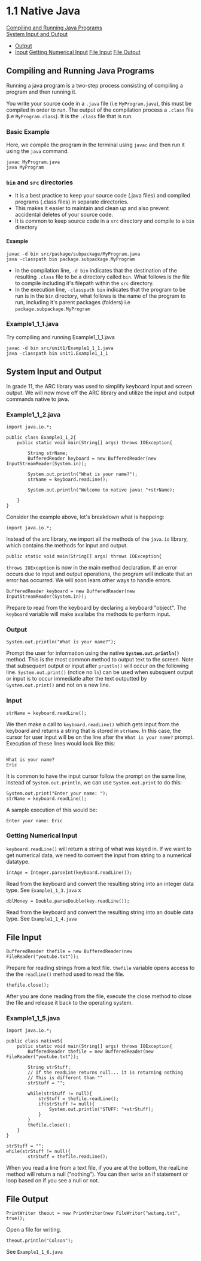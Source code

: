 # 1.1 Native Java

[Compiling and Running Java Programs](#compiling-and-running-java-programs)  
[System Input and Output](#system-input-and-output)
* [Output](#output)
* [Input](#input)
[Getting Numerical Input](#getting-numerical-input)
[File Input](#file-input)
[File Output](#file-output)






## Compiling and Running Java Programs
Running a java program is a two-step process consisting of compiling a program and then running it.

You write your source code in a `.java` file (i.e `MyProgram.java`), this must be compiled in order to run.  The output of the compilation process a `.class` file (i.e `MyProgram.class`).  It is the `.class` file that is run.

### Basic Example
Here, we compile the program in the terminal using `javac` and then run it using the `java` command.

```
javac MyProgram.java
java MyProgram
```

### `bin` and `src` directories
* It is a best practice to keep your source code (.java files) and compiled programs (.class files) in separate directories.  
* This makes it easier to maintain and clean up and also prevent accidental deletes of your source code.  
* It is common to keep source code in a `src` directory and compile to a `bin` directory

#### Example
```
javac -d bin src/package/subpackage/MyProgram.java
java -classpath bin package.subpackage.MyProgram
```

* In the compilation line, `-d bin` indicates that the destination of the resulting `.class` file to be a directory called `bin`. What follows is the file to compile including it's filepath within the `src` directory.
* In the execution line,  `-classpath bin` indicates that the program to be run is in the `bin` directory, what follows is the name of the program to run, including it's parent packages (folders) i.e `package.subpackage.MyProgram`

### Example1_1_1.java
Try compiling and running Example1_1_1.java  

```
javac -d bin src/unit1/Example1_1_1.java
java -classpath bin unit1.Example1_1_1
```

## System Input and Output
In grade 11, the ARC library was used to simplify keyboard input and screen output.  We will now move off the ARC library and utilize the input and output commands native to java.

### Example1_1_2.java

```
import java.io.*;

public class Example1_1_2{
	public static void main(String[] args) throws IOException{

		String strName;
		BufferedReader keyboard = new BufferedReader(new InputStreamReader(System.in));

		System.out.println("What is your name?");
		strName = keyboard.readLine();

		System.out.println("Welcome to native java: "+strName);

	}
}
```

Consider the example above, let's breakdown what is happeing:

```
import java.io.*;
```
Instead of the arc library, we import all the methods of the `java.io` library, which contains the methods for input and output.

```
public static void main(String[] args) throws IOException{
```
`throws IOException` is now in the main method declaration.  If an error occurs due to input and output operations, the program will indicate that an error has occurred.  We will soon learn other ways to handle errors.

```
BufferedReader keyboard = new BufferedReader(new InputStreamReader(System.in));
```
Prepare to read from the keyboard by declaring a keyboard "object".  The `keyboard` variable will make availabe the methods to perform input.


### Output
```
System.out.println("What is your name?");
```
Prompt the user for information using the native **`System.out.println()`** method. This is the most common method to output text to the screen. Note that subsequent output or input after `println()` will occur on the following line.  `System.out.print()` (notice no `ln`) can be used when subsquent output or input is to occur immediatle after the text outputted by `System.out.print()` and not on a new line.


### Input

```
strName = keyboard.readLine();
```
 We then make a call to `keyboard.readLine()` which gets input from the keyboard and returns a string that is stored in `strName`.  In this case, the cursor for user input will be on the line after the `What is your name?` prompt.  Execution of these lines would look like this:
```

What is your name?
Eric
```

It is common to have the input cursor follow the prompt on the same line, instead of `System.out.println`, we can use `System.out.print` to do this:

```
System.out.print("Enter your name: ");
strName = keyboard.readLine();
```
A sample execution of this would be:

```
Enter your name: Eric
```

### Getting Numerical Input
`keyboard.readLine()` will return a string of what was keyed in.  If we want to get numerical data, we need to convert the input from string to a numerical datatype.

```
intAge = Integer.parseInt(keyboard.readLine());
```
Read from the keyboard and convert the resulting string into an integer data type.  See `Example1_1_3.java`
x
```
dblMoney = Double.parseDouble(key.readLine());
```
Read from the keyboard and convert the resulting string into an double data type.  See `Example1_1_4.java`


## File Input

```
BufferedReader thefile = new BufferedReader(new FileReader("youtube.txt"));
```
Prepare for reading strings from a text file.  `thefile` variable opens access to the the `readline()` method used to read the file.

```
thefile.close();
```
After you are done reading from the file, execute the close method to close the file and release it back to the operating system.

### Example1_1_5.java
```
import java.io.*;

public class native5{
	public static void main(String[] args) throws IOException{
		BufferedReader thefile = new BufferedReader(new FileReader("youtube.txt"));

		String strStuff;
		// If the readLine returns null... it is returning nothing
		// This is different than ""
		strStuff = "";

		while(strStuff != null){
			strStuff = thefile.readLine();
			if(strStuff != null){
				System.out.println("STUFF: "+strStuff);
			}
		}
		thefile.close();
	}
}

```

```
strStuff = "";
while(strStuff != null){
        strStuff = thefile.readLine();
```
When you read a line from a text file, if you are at the bottom, the realLine method will return a null (“nothing”). You can then write an if statement or loop based on if you see a null or not.

## File Output

```
PrintWriter theout = new PrintWriter(new FileWriter("wutang.txt", true));
```
Open a file for writing.

```
theout.println("Colson");
```
See `Example1_1_6.java`
